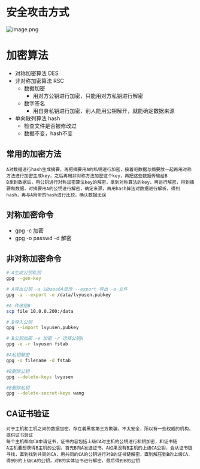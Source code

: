 # 安全攻击方式
![image.png](https://lvyusen-1316126434.cos.ap-guangzhou.myqcloud.com/images/202501130312130.png?imageSlim)

# 加密算法
+ 对称加密算法 DES
+ 非对称加密算法 RSC
	+ 数据加密
		+ 用对方公钥进行加密，只能用对方私钥进行解密
	+ 数字签名
		+ 用自身私钥进行加密，别人能用公钥解开，就能确定数据来源
+ 单向散列算法 hash
	+ 检查文件是否被修改过
	+ 数据不变，hash不变
## 常用的加密方法
	A对数据进行hash生成摘要，再把摘要用A的私钥进行加密，接着吧数据与摘要放一起再用对称方法进行加密生成key，之后再用非对称方法加密这个key，再把这些数据传输给B
	B拿到数据后，用公钥进行对称加密算法key的解密，拿到对称算法的key，再进行解密，得到摘要和数据，对摘要用A的公钥进行解密，确定来源，再用hash算法对数据进行解析，得到hash，再与A附带的hash进行比较，确认数据无误
## 对称加密命令
+ gpg -c 加密
+ gpg -o passwd -d 解密
## 非对称加密命令
```bash
# A生成公钥私钥
gpg --gen-key

# A导出公钥 -a 以base64显示 --export 导出 -o 文件
gpg -a --export -o /data/lvyusen.pubkey

#A 传递给B
scp file 10.0.0.200:/data

# B导入公钥
gpg --import lvyusen.pubkey

# B公钥加密 -e 加密 -r 选择公钥A
gpg -e -r lvyusen fstab

#A私钥解密
gpg -o filename -d fstab

#B删除公钥
gpg --delete-keys lvyusen

#B删除私钥
gpg --delete-secret-keys wang
```
## CA证书验证
	对于主机和主机之间的数据加密，存在着黑客第三方欺骗，不太安全，所以有一些权威的机构，提供证书验证
	每个主机都向CA申请证书，证书内容包括上级CA对主机的公钥进行私钥加密，和证书链
	A主机要想获得B主机的公钥，首先B向A发送证书，A如果没有B主机的上级CA公钥，会从证书链寻找，直到找到共同的CA，用共同的CA的公钥进行对B的证书链解密，直到解压到B的上级CA，得到B的上级CA的公钥，对B的实体证书进行解密，最后得到B的公钥
